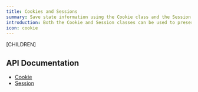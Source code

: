 ```yaml
---
title: Cookies and Sessions
summary: Save state information using the Cookie class and the Session class.
introduction: Both the Cookie and Session classes can be used to preserve certain data across subsequent page requests.
icon: cookie
---
```


[CHILDREN]

## API Documentation

* [Cookie](api:SilverStripe\Control\Cookie)
* [Session](api:SilverStripe\Control\Session)
